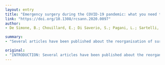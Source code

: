 ```yaml
---
layout: entry
title: "Emergency surgery during the COVID-19 pandemic: what you need to know for practice"
link: "https://doi.org/10.1308/rcsann.2020.0097"
author:
- De Simone, B.; Chouillard, E.; Di Saverio, S.; Pagani, L.; Sartelli, M.; Biffl, W. L.; Coccolini, F.; Pieri, A.; Khan, M.; Borzellino, G.; Campanile, F. C.; Ansaloni, L.; Catena, F.

summary:
- "Several articles have been published about the reorganisation of surgical activity during the COVID-19 pandemic. The aim was to review the most relevant English language articles. Access to the operating theatre is almost exclusively restricted to emergencies and oncological procedures. Use of laparoscopy in positive patients should be cautiously considered. Risk lies in presence of the virus in the pneumoperitoneum."

original:
- "INTRODUCTION: Several articles have been published about the reorganisation of surgical activity during the COVID-19 pandemic but few, if any, have focused on the impact that this has had on emergency and trauma surgery. Our aim was to review the most current data on COVID-19 to provide essential suggestions on how to manage the acute abdomen during the pandemic. METHODS: A systematic review was conducted of the most relevant English language articles on COVID-19 and surgery published between 15 December 2019 and 30 March 2020. FINDINGS: Access to the operating theatre is almost exclusively restricted to emergencies and oncological procedures. The use of laparoscopy in COVID-19 positive patients should be cautiously considered. The main risk lies in the presence of the virus in the pneumoperitoneum: the aerosol released in the operating theatre could contaminate both staff and the environment. CONCLUSIONS: During the COVID-19 pandemic, all efforts should be deployed in order to evaluate the feasibility of postponing surgery until the patient is no longer considered potentially infectious or at risk of perioperative complications. If surgery is deemed necessary, the emergency surgeon must minimise the risk of exposure to the virus by involving a minimal number of healthcare staff and shortening the occupation of the operating theatre. In case of a lack of security measures to enable safe laparoscopy, open surgery should be considered."
---
```


